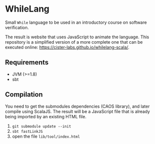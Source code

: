 # WhileLang

Small `While` language to be used in an introductory course on software verification.

The result is website that uses JavaScript to animate the language. This repository is a simplified version of a more complete one that can be executed online: https://cister-labs.github.io/whilelang-scala/.


## Requirements

- JVM (>=1.8)
- sbt

## Compilation

You need to get the submodules dependencies (CAOS library), and later compile using ScalaJS.
The result will be a JavaScript file that is already being imported by an existing HTML file. 

1. `git submodule update --init`
2. `sbt fastLinkJS`
3. open the file `lib/tool/index.html`

